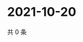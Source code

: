 # 2021-10-20

共 0 条

<!-- BEGIN -->
<!-- 最后更新时间 Wed Oct 20 2021 16:18:04 GMT+0800 (China Standard Time) -->

<!-- END -->

